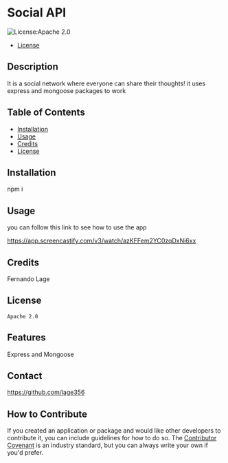 # Social API

![License:Apache 2.0](https://img.shields.io/badge/License-Apache_2.0-blue.svg)

- [License](#license)

## Description

It is a social network where everyone can share their thoughts! it uses express and mongoose packages to work

## Table of Contents

- [Installation](#installation)
- [Usage](#usage)
- [Credits](#credits)
- [License](#license)

## Installation

npm i

## Usage

you can follow this link to see how to use the app

https://app.screencastify.com/v3/watch/azKFFem2YC0zqDxNi6xx

## Credits

Fernando Lage

## License

    Apache 2.0

## Features

Express and Mongoose

## Contact

https://github.com/lage356

## How to Contribute

If you created an application or package and would like other developers to contribute it, you can include guidelines for how to do so. The [Contributor Covenant](https://www.contributor-covenant.org/) is an industry standard, but you can always write your own if you'd prefer.
